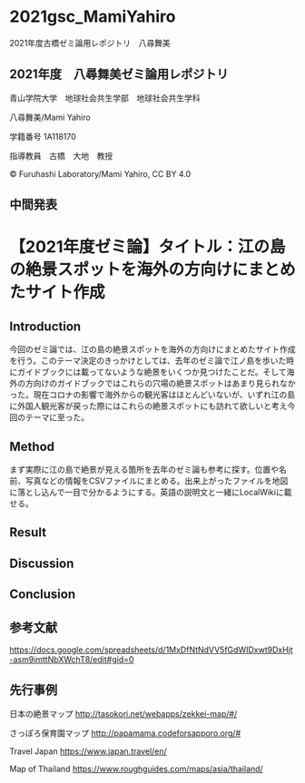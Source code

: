 # 2021gsc_MamiYahiro
2021年度古橋ゼミ論用レポジトリ　八尋舞美

## 2021年度　八尋舞美ゼミ論用レポジトリ

青山学院大学　地球社会共生学部　地球社会共生学科

八尋舞美/Mami Yahiro

学籍番号 1A118170

指導教員　古橋　大地　教授

© Furuhashi Laboratory/Mami Yahiro, CC BY 4.0

## 中間発表


# 【2021年度ゼミ論】タイトル：江の島の絶景スポットを海外の方向けにまとめたサイト作成

## Introduction
今回のゼミ論では、江の島の絶景スポットを海外の方向けにまとめたサイト作成を行う。このテーマ決定のきっかけとしては、去年のゼミ論で江ノ島を歩いた時にガイドブックには載ってないような絶景をいくつか見つけたことだ。そして海外の方向けのガイドブックではこれらの穴場の絶景スポットはあまり見られなかった。現在コロナの影響で海外からの観光客はほとんどいないが、いずれ江の島に外国人観光客が戻った際にはこれらの絶景スポットにも訪れて欲しいと考え今回のテーマに至った。

## Method
まず実際に江の島で絶景が見える箇所を去年のゼミ論も参考に探す。位置や名前、写真などの情報をCSVファイルにまとめる。出来上がったファイルを地図に落とし込んで一目で分かるようにする。英語の説明文と一緒にLocalWikiに載せる。

## Result

## Discussion

## Conclusion

## 参考文献
https://docs.google.com/spreadsheets/d/1MxDfNtNdVV5fGdWIDxwt9DxHjt-asm9imttNbXWchT8/edit#gid=0

## 先行事例
日本の絶景マップ
http://tasokori.net/webapps/zekkei-map/#/

さっぽろ保育園マップ
http://papamama.codeforsapporo.org/#

Travel Japan
https://www.japan.travel/en/

Map of Thailand
https://www.roughguides.com/maps/asia/thailand/
